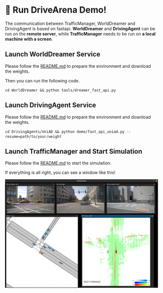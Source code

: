 #  🤩 Run DriveArena Demo!

The communication between TrafficManager, WorldDreamer and DrivingAgent is based on fastapi. **WorldDreamer** and **DrivingAgent** can be run on the **remote server**, while **TrafficManager** needs to be run on **a local machine with a screen**.

## Launch WorldDreamer Service
Please follow the [README.md](../WorldDreamer/README.md) to prepare the environment and download the weights.

Then you can run the following code.
```shell
cd WorldDreamer && python tools/dreamer_fast_api.py
```

## Launch DrivingAgent Service
Please follow the [README.md](../DrivingAgents/UniAD/README.md) to prepare the environment and download the weights.

```shell
cd DrivingAgents/UniAD && python demo/fast_api_uniad.py --resume=path/to/your/weight
```

## Launch TrafficManager and Start Simulation
Please follow the [README.md](../TrafficManager/README.md) to start the simulation.

If everything is all right, you can see a window like this!

![alt text](../assets/simulation.png)